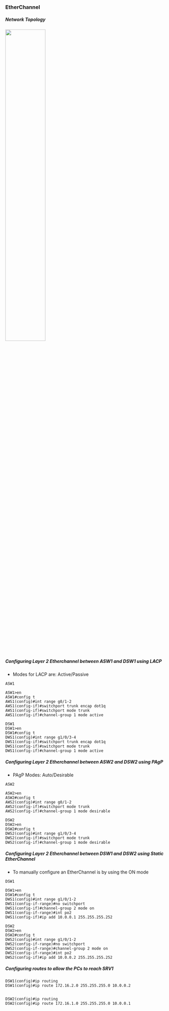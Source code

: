 ### EtherChannel

##### Network Topology

<img src="https://user-images.githubusercontent.com/95317911/211138785-8e621c20-1bc3-4a9e-8465-5a1172d85963.PNG" width="50%" height="50%">


##### Configuring Layer 2 Etherchannel between ASW1 and DSW1 using LACP
- Modes for LACP are: Active/Passive 
```
ASW1

ASW1>en
ASW1#config t
AWS1(config)#int range g0/1-2
AWS1(config-if)#switchport trunk encap dot1q
AWS1(config-if)#switchport mode trunk
AWS1(config-if)#channel-group 1 mode active

DSW1
DSW1>en
DSW1#config t
DWS1(config)#int range g1/0/3-4
DWS1(config-if)#switchport trunk encap dot1q
DWS1(config-if)#switchport mode trunk
DWS1(config-if)#channel-group 1 mode active
```


##### Configuring Layer 2 Etherchannel between ASW2 and DSW2 using PAgP
- PAgP Modes: Auto/Desirable 
```
ASW2

ASW2>en
ASW2#config t
AWS2(config)#int range g0/1-2
AWS2(config-if)#switchport mode trunk
AWS2(config-if)#channel-group 1 mode desirable

DSW2
DSW2>en
DSW2#config t
DWS2(config)#int range g1/0/3-4
DWS2(config-if)#switchport mode trunk
DWS2(config-if)#channel-group 1 mode desirable
```

##### Configuring Layer 2 Etherchannel between DSW1 and DSW2 using Static EtherChannel
- To manually configure an EtherChannel is by using the ON mode
```
DSW1

DSW1>en
DSW1#config t
DWS1(config)#int range g1/0/1-2
DWS1(config-if-range)#no switchport
DWS1(config-if)#channel-group 2 mode on
DWS1(config-if-range)#int po2
DWS1(config-if)#ip add 10.0.0.1 255.255.255.252

DSW2
DSW2>en
DSW2#config t
DWS2(config)#int range g1/0/1-2
DWS2(config-if-range)#no switchport
DWS2(config-if-range)#channel-group 2 mode on
DWS2(config-if-range)#int po2
DWS2(config-if)#ip add 10.0.0.2 255.255.255.252
```

##### Configuring routes to allow the PCs to reach SRV1
```
DSW1(config)#ip routing
DSW1(config)#ip route 172.16.2.0 255.255.255.0 10.0.0.2


DSW2(config)#ip routing
DSW2(config)#ip route 172.16.1.0 255.255.255.0 10.0.0.1
```

